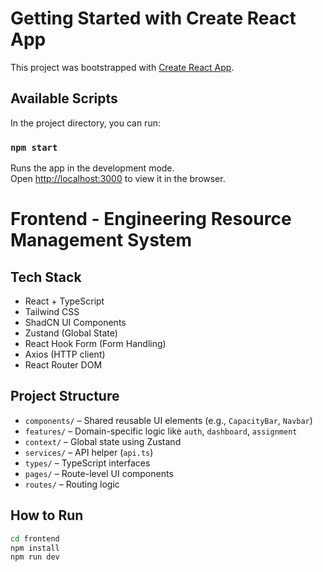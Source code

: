 # Getting Started with Create React App

This project was bootstrapped with [Create React App](https://github.com/facebook/create-react-app).

## Available Scripts

In the project directory, you can run:

### `npm start`

Runs the app in the development mode.\
Open [http://localhost:3000](http://localhost:3000) to view it in the browser.

# Frontend - Engineering Resource Management System

## Tech Stack

- React + TypeScript
- Tailwind CSS
- ShadCN UI Components
- Zustand (Global State)
- React Hook Form (Form Handling)
- Axios (HTTP client)
- React Router DOM

## Project Structure

- `components/` – Shared reusable UI elements (e.g., `CapacityBar`, `Navbar`)
- `features/` – Domain-specific logic like `auth`, `dashboard`, `assignment`
- `context/` – Global state using Zustand
- `services/` – API helper (`api.ts`)
- `types/` – TypeScript interfaces
- `pages/` – Route-level UI components
- `routes/` – Routing logic

## How to Run

```bash
cd frontend
npm install
npm run dev

```
